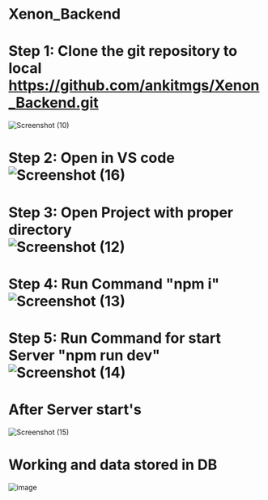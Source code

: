 # Xenon_Backend

# Step 1: Clone the git repository to local https://github.com/ankitmgs/Xenon_Backend.git
![Screenshot (10)](https://user-images.githubusercontent.com/85329746/200997450-412b6deb-bda5-424d-951a-9767b3f15fe0.png)

# Step 2: Open in VS code![Screenshot (16)](https://user-images.githubusercontent.com/85329746/200998180-39b1d083-5f06-415c-9e4b-81d3d7330daa.png)



# Step 3: Open Project with proper directory<br>![Screenshot (12)](https://user-images.githubusercontent.com/85329746/200997745-6f9d881b-953a-4300-b138-75bb7076af57.png)

# Step 4: Run Command "<b>npm i</b>"<br>![Screenshot (13)](https://user-images.githubusercontent.com/85329746/200997882-a748d133-cd8b-481e-8c34-f0bef6d5b37a.png)

# Step 5: Run Command for start Server "<b>npm run dev</b>"![Screenshot (14)](https://user-images.githubusercontent.com/85329746/200997928-6ed08053-3169-45d7-8f30-f9d19b117e64.png)


# After Server start's
![Screenshot (15)](https://user-images.githubusercontent.com/85329746/200998002-e0fce649-a0df-42fd-9bdf-aab90a28ee40.png)


# Working and data stored in DB
![image](https://user-images.githubusercontent.com/85329746/201000448-3e6c60ee-3a6a-4827-a1e0-368d509652b4.png)

